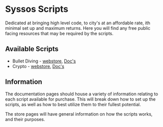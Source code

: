 # Syssos Scripts
Dedicated at bringing high level code, to city's at an affordable rate, ith minimal set up and maximum returns. Here you will find any free public facing resources that may be required by the scripts.

## Available Scripts
- Bullet Diving - [webstore](""), [Doc's]("")
- Crypto - [webstore](""), [Doc's]("")

## Information
The documentation pages should house a variety of information relating to each script available for purchase. This will break down how to set up the scripts, as well as how to best utilize them to their fullest potential.

The store pages will have general information on how the scripts works, and their purposes.
